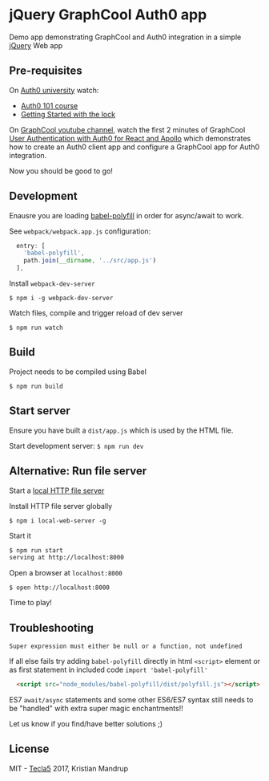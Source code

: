 # jQuery GraphCool Auth0 app

Demo app demonstrating GraphCool and Auth0 integration in a simple [jQuery](https://jquery.com/) Web app

## Pre-requisites

On [Auth0 university](https://auth0.com/university/) watch:

- [Auth0 101 course](https://auth0.com/university/2/auth0-101)
- [Getting Started with the lock](https://auth0.com/university/3/getting-started-with-the-lock)

On [GraphCool youtube channel](https://www.youtube.com/channel/UCptAHlN1gdwD89tFM3ENb6w), watch the first 2 minutes of GraphCool  [User Authentication with Auth0 for React and Apollo](https://www.youtube.com/watch?v=5uxq8Om-AZQ) which demonstrates how to create an Auth0 client app and configure a GraphCool app for Auth0 integration.

Now you should be good to go!

## Development

Enausre you are loading [babel-polyfill](https://stackoverflow.com/questions/33527653/babel-6-regeneratorruntime-is-not-defined-with-async-await) in order for async/await to work.

See `webpack/webpack.app.js` configuration:

```js
  entry: [
    'babel-polyfill',
    path.join(__dirname, '../src/app.js')
  ],
```

Install `webpack-dev-server`

`$ npm i -g webpack-dev-server`

Watch files, compile and trigger reload of dev server

`$ npm run watch`

## Build

Project needs to be compiled using Babel

`$ npm run build`

## Start server

Ensure you have built a `dist/app.js` which is used by the HTML file.

Start development server: `$ npm run dev`

## Alternative: Run file server

Start a [local HTTP file server](https://www.npmjs.com/package/local-web-server)

Install HTTP file server globally

`$ npm i local-web-server -g`

Start it

```bash
$ npm run start
serving at http://localhost:8000
```

Open a browser at `localhost:8000`

`$ open http://localhost:8000`

Time to play!

## Troubleshooting

`Super expression must either be null or a function, not undefined`

If all else fails try adding `babel-polyfill` directly in html `<script>` element
or as first statement in included code `import 'babel-polyfill'`

```html
  <script src="node_modules/babel-polyfill/dist/polyfill.js"></script>
```

ES7 `await/async` statements and some other ES6/ES7 syntax still needs to be "handled" with extra super magic enchantments!!

Let us know if you find/have better solutions ;)

## License

MIT - [Tecla5](http://tecla5.com) 2017, Kristian Mandrup